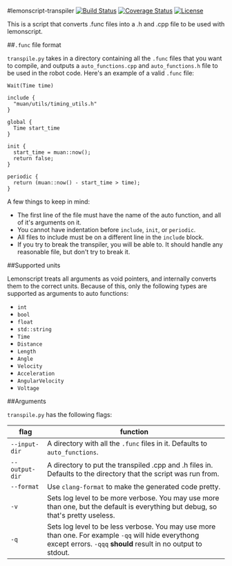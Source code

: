 #lemonscript-transpiler [![Build Status](https://travis-ci.org/WesleyAC/lemonscript-transpiler.svg)](https://travis-ci.org/WesleyAC/lemonscript-transpiler) [![Coverage Status](https://coveralls.io/repos/github/WesleyAC/lemonscript-transpiler/badge.svg?branch=master)](https://coveralls.io/github/WesleyAC/lemonscript-transpiler?branch=master) [![License](https://img.shields.io/badge/license-MIT-blue.svg)](LICENSE.md)

This is a script that converts .func files into a .h and .cpp file to be used with lemonscript.

##`.func` file format

`transpile.py` takes in a directory containing all the `.func` files that you want to compile, and outputs a `auto_functions.cpp` and `auto_functions.h` file to be used in the robot code. Here's an example of a valid `.func` file:

```
Wait(Time time)

include {
  "muan/utils/timing_utils.h"
}

global {
  Time start_time
}

init {
  start_time = muan::now();
  return false;
}

periodic {
  return (muan::now() - start_time > time);
}
```

A few things to keep in mind:

* The first line of the file must have the name of the auto function, and all of it's arguments on it.
* You cannot have indentation before `include`, `init`, or `periodic`.
* All files to include must be on a different line in the `include` block.
* If you try to break the transpiler, you will be able to. It should handle any reasonable file, but don't try to break it.

##Supported units

Lemonscript treats all arguments as void pointers, and internally converts them to the correct units. Because of this, only the following types are supported as arguments to auto functions:

* `int`
* `bool`
* `float`
* `std::string`
* `Time`
* `Distance`
* `Length`
* `Angle`
* `Velocity`
* `Acceleration`
* `AngularVelocity`
* `Voltage`

##Arguments

`transpile.py` has the following flags:

| flag           | function |
| -------------- | -------- |
| `--input-dir`  | A directory with all the `.func` files in it. Defaults to `auto_functions`. |
| `--output-dir` | A directory to put the transpiled .cpp and .h files in. Defaults to the directory that the script was run from. |
| `--format`     | Use `clang-format` to make the generated code pretty. |
| `-v`           | Sets log level to be more verbose. You may use more than one, but the default is everything but debug, so that's pretty useless. |
| `-q`           | Sets log level to be less verbose. You may use more than one. For example `-qq` will hide everythong except errors. `-qqq` **should** result in no output to stdout. |
